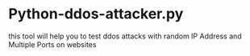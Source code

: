 # Python-ddos-attacker.py
this tool will help you to test ddos attacks with random IP Address and Multiple Ports on websites 
